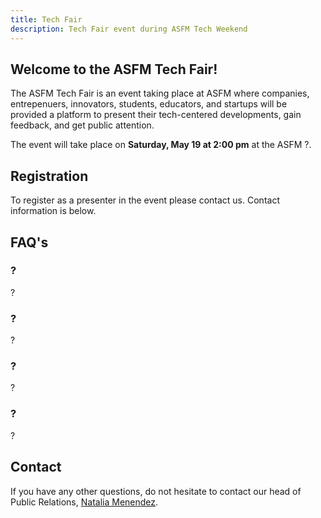 ```yaml
---
title: Tech Fair
description: Tech Fair event during ASFM Tech Weekend
---
```

## Welcome to the ASFM Tech Fair!
The ASFM Tech Fair is an event taking place at ASFM where companies, entrepenuers, innovators, students, educators, and startups will be provided a platform to present their tech-centered developments, gain feedback, and get public attention.

The event will take place on **Saturday, May 19 at 2:00 pm** at the ASFM ?.

## Registration
To register as a presenter in the event please contact us. Contact information is below.

## FAQ's
### ?
?

### ?
?

### ?
?

### ?
?

## Contact
If you have any other questions, do not hesitate to contact our head of Public Relations, [Natalia Menendez](mailto:18menendez5970@asfm.mx?subject=Hack_@ASFM).
